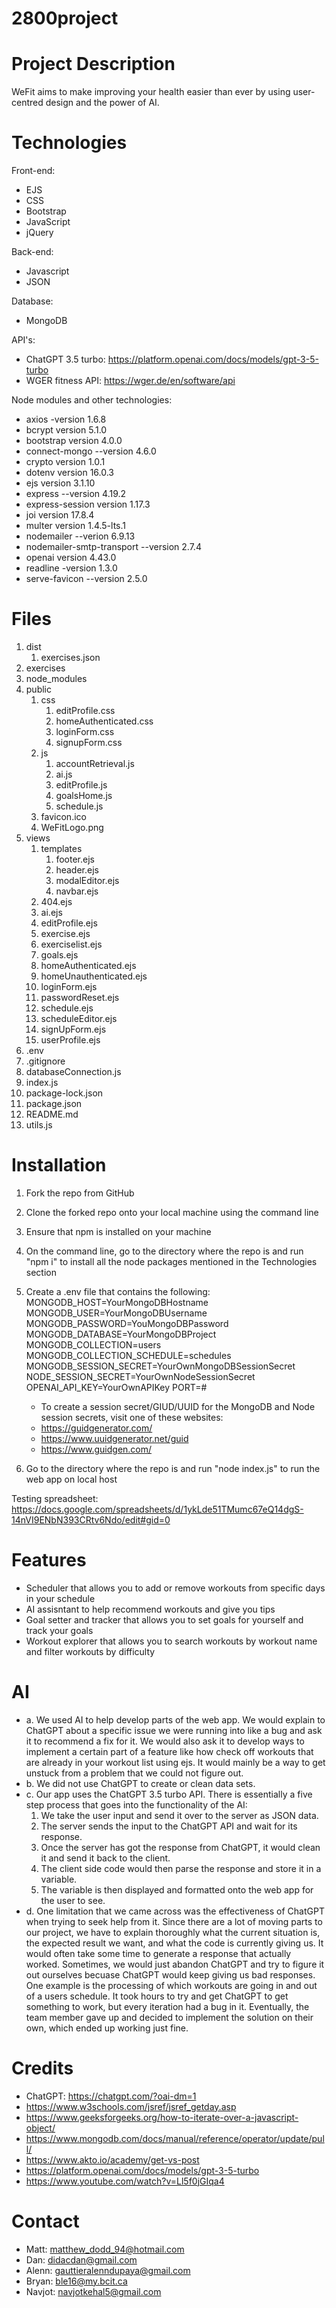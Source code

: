 # 2800project

# Project Description
WeFit aims to make improving your health easier than ever by using user-centred design and the power of AI.

# Technologies
Front-end:
- EJS
- CSS
- Bootstrap
- JavaScript
- jQuery

Back-end:
- Javascript
- JSON

Database: 
- MongoDB

API's: 
- ChatGPT 3.5 turbo: https://platform.openai.com/docs/models/gpt-3-5-turbo
- WGER fitness API: https://wger.de/en/software/api 

Node modules and other technologies: 
- axios -version 1.6.8
- bcrypt version 5.1.0
- bootstrap version 4.0.0
- connect-mongo --version 4.6.0
- crypto version 1.0.1
- dotenv version 16.0.3
- ejs version 3.1.10
- express --version 4.19.2
- express-session version 1.17.3
- joi version 17.8.4
- multer version 1.4.5-lts.1
- nodemailer --verion 6.9.13
- nodemailer-smtp-transport --version 2.7.4
- openai version 4.43.0
- readline -version 1.3.0
- serve-favicon --version 2.5.0

# Files
1.  dist
    1.  exercises.json
2. exercises
3. node_modules
4. public
    1. css
        1. editProfile.css 
        2. homeAuthenticated.css
        3. loginForm.css
        4. signupForm.css
    2. js
        1. accountRetrieval.js
        2. ai.js
        3. editProfile.js 
        4. goalsHome.js
        5. schedule.js
    3. favicon.ico
    4. WeFitLogo.png
5. views
    1. templates
        1. footer.ejs
        2. header.ejs
        3. modalEditor.ejs
        4. navbar.ejs
    2. 404.ejs 
    3. ai.ejs
    4. editProfile.ejs
    5. exercise.ejs
    6. exerciselist.ejs 
    7. goals.ejs 
    8. homeAuthenticated.ejs 
    9. homeUnauthenticated.ejs 
    10. loginForm.ejs 
    11. passwordReset.ejs
    12. schedule.ejs 
    13. scheduleEditor.ejs 
    14. signUpForm.ejs 
    15. userProfile.ejs   
6. .env
7. .gitignore
8. databaseConnection.js
9. index.js
10. package-lock.json
11. package.json
12. README.md
13. utils.js

# Installation
1. Fork the repo from GitHub
2. Clone the forked repo onto your local machine using the command line
3. Ensure that npm is installed on your machine
4. On the command line, go to the directory where the repo is and run "npm i" to install all the node packages mentioned in the Technologies section
5. Create a .env file that contains the following: 
    MONGODB_HOST=YourMongoDBHostname
    MONGODB_USER=YourMongoDBUsername
    MONGODB_PASSWORD=YouMongoDBPassword
    MONGODB_DATABASE=YourMongoDBProject
    MONGODB_COLLECTION=users
    MONGODB_COLLECTION_SCHEDULE=schedules
    MONGODB_SESSION_SECRET=YourOwnMongoDBSessionSecret
    NODE_SESSION_SECRET=YourOwnNodeSessionSecret
    OPENAI_API_KEY=YourOwnAPIKey
    PORT=#
   - To create a session secret/GIUD/UUID for the MongoDB and Node session secrets, visit one of these websites:
    - https://guidgenerator.com/ 
    - https://www.uuidgenerator.net/guid 
    - https://www.guidgen.com/

6. Go to the directory where the repo is and run "node index.js" to run the web app on local host

Testing spreadsheet: https://docs.google.com/spreadsheets/d/1ykLde51TMumc67eQ14dgS-14nVI9ENbN393CRtv6Ndo/edit#gid=0

# Features
- Scheduler that allows you to add or remove workouts from specific days in your schedule
- AI assisntant to help recommend workouts and give you tips
- Goal setter and tracker that allows you to set goals for yourself and track your goals
- Workout explorer that allows you to search workouts by workout name and filter workouts by difficulty

# AI
- a. We used AI to help develop parts of the web app. We would explain to ChatGPT about a specific issue we were running into like a bug and ask it to recommend a fix for it. We would also ask it to develop ways to implement a certain part of a feature like how check off workouts that are already in your workout list using ejs. It would mainly be a way to get unstuck from a problem that we could not figure out. 
- b.  We did not use ChatGPT to create or clean data sets. 
- c. Our app uses the ChatGPT 3.5 turbo API. There is essentially a five step process that goes into the functionality of the AI: 
    1. We take the user input and send it over to the server as JSON data.
    2. The server sends the input to the ChatGPT API and wait for its response.
    3. Once the server has got the response from ChatGPT, it would clean it and send it back to the client.
    4. The client side code would then parse the response and store it in a variable. 
    5. The variable is then displayed and formatted onto the web app for the user to see. 
- d. One limitation that we came across was the effectiveness of ChatGPT when trying to seek help from it. Since there are a lot of moving parts to our project, we have to explain thoroughly what the current situation is, the expected result we want, and what the code is currently giving us. It would often take some time to generate a response that actually worked. Sometimes, we would just abandon ChatGPT and try to figure it out ourselves becuase ChatGPT would keep giving us bad responses. One example is the processing of which workouts are going in and out of a users schedule. It took hours to try and get ChatGPT to get something to work, but every iteration had a bug in it. Eventually, the team member gave up and decided to implement the solution on their own, which ended up working just fine.  

# Credits
- ChatGPT: https://chatgpt.com/?oai-dm=1
- https://www.w3schools.com/jsref/jsref_getday.asp
- https://www.geeksforgeeks.org/how-to-iterate-over-a-javascript-object/
- https://www.mongodb.com/docs/manual/reference/operator/update/pull/
- https://www.akto.io/academy/get-vs-post
- https://platform.openai.com/docs/models/gpt-3-5-turbo
- https://www.youtube.com/watch?v=Ll5f0jGIqa4


# Contact
- Matt: matthew_dodd_94@hotmail.com
- Dan: didacdan@gmail.com
- Alenn: gauttieralenndupaya@gmail.com
- Bryan: ble16@my.bcit.ca
- Navjot: navjotkehal5@gmail.com